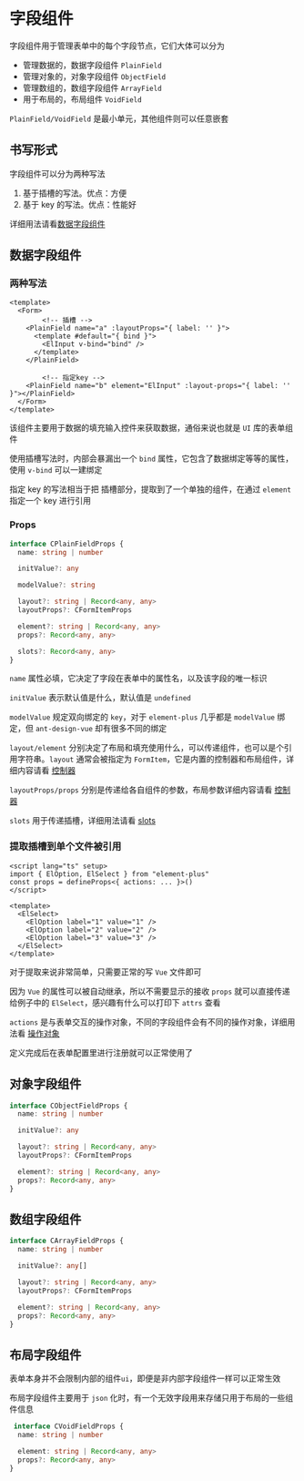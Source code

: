 # 字段组件

字段组件用于管理表单中的每个字段节点，它们大体可以分为

- 管理数据的，数据字段组件 `PlainField`
- 管理对象的，对象字段组件 `ObjectField`
- 管理数组的，数组字段组件 `ArrayField`
- 用于布局的，布局组件 `VoidField`

`PlainField/VoidField` 是最小单元，其他组件则可以任意嵌套



## 书写形式

字段组件可以分为两种写法

1. 基于插槽的写法。优点：方便
2. 基于 key 的写法。优点：性能好

详细用法请看[数据字段组件](#数据字段组件)



## 数据字段组件

### 两种写法

```vue
<template>
  <Form>
		<!-- 插槽 -->
    <PlainField name="a" :layoutProps="{ label: '' }">
      <template #default="{ bind }">
        <ElInput v-bind="bind" />
      </template>
    </PlainField>

		<!-- 指定key -->
    <PlainField name="b" element="ElInput" :layout-props="{ label: '' }"></PlainField>
  </Form>
</template>
```

该组件主要用于数据的填充输入控件来获取数据，通俗来说也就是 `UI` 库的表单组件

使用插槽写法时，内部会暴漏出一个 `bind` 属性，它包含了数据绑定等等的属性，使用 `v-bind` 可以一建绑定

指定 key 的写法相当于把 插槽部分，提取到了一个单独的组件，在通过 `element` 指定一个 key 进行引用

### Props

```ts
interface CPlainFieldProps {
  name: string | number

  initValue?: any

  modelValue?: string

  layout?: string | Record<any, any>
  layoutProps?: CFormItemProps

  element?: string | Record<any, any>
  props?: Record<any, any>

  slots?: Record<any, any>
}
```

`name` 属性必填，它决定了字段在表单中的属性名，以及该字段的唯一标识

`initValue` 表示默认值是什么，默认值是 `undefined`

`modelValue` 规定双向绑定的 `key`，对于 `element-plus` 几乎都是 `modelValue` 绑定，但 `ant-design-vue` 却有很多不同的绑定

`layout/element` 分别决定了布局和填充使用什么，可以传递组件，也可以是个引用字符串。`layout` 通常会被指定为 `FormItem`，它是内置的控制器和布局组件，详细内容请看 [控制器](./layout)

`layoutProps/props` 分别是传递给各自组件的参数，布局参数详细内容请看 [控制器](./layout)

`slots` 用于传递插槽，详细用法请看 [slots](./slots)

### 提取插槽到单个文件被引用

```vue
<script lang="ts" setup>
import { ElOption, ElSelect } from "element-plus"
const props = defineProps<{ actions: ... }>()
</script>

<template>
  <ElSelect>
    <ElOption label="1" value="1" />
    <ElOption label="2" value="2" />
    <ElOption label="3" value="3" />
  </ElSelect>
</template>
```

对于提取来说非常简单，只需要正常的写 `Vue` 文件即可

因为 `Vue` 的属性可以被自动继承，所以不需要显示的接收 `props` 就可以直接传递给例子中的 `ElSelect`，感兴趣有什么可以打印下 `attrs`  查看

`actions` 是与表单交互的操作对象，不同的字段组件会有不同的操作对象，详细用法看 [操作对象](./action)

定义完成后在表单配置里进行注册就可以正常使用了





## 对象字段组件

```ts
interface CObjectFieldProps {
  name: string | number

  initValue?: any

  layout?: string | Record<any, any>
  layoutProps?: CFormItemProps

  element?: string | Record<any, any>
  props?: Record<any, any>
}
```







## 数组字段组件

```ts
interface CArrayFieldProps {
  name: string | number

  initValue?: any[]

  layout?: string | Record<any, any>
  layoutProps?: CFormItemProps

  element?: string | Record<any, any>
  props?: Record<any, any>
}
```







## 布局字段组件

表单本身并不会限制内部的组件`ui`，即便是非内部字段组件一样可以正常生效

布局字段组件主要用于 `json` 化时，有一个无效字段用来存储只用于布局的一些组件信息

```ts
 interface CVoidFieldProps {
  name: string | number

  element: string | Record<any, any>
  props?: Record<any, any>
}
```

